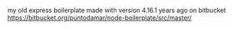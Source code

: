 my old express boilerplate made with version 4.16.1 years ago on bitbucket https://bitbucket.org/puntodamar/node-boilerplate/src/master/
